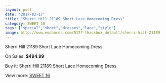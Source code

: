 ```yaml
---
layout: post
date: '2017-03-17'
title: "Sherri Hill 21189 Short Lace Homecoming Dress"
category: SWEET 16
tags: ["special","short","dresses","lace","style"]
image: http://www.eudances.com/5177-thickbox_default/sherri-hill-21189-short-lace-homecoming-dress.jpg
---
```

Sherri Hill 21189 Short Lace Homecoming Dress

On Sales: **$494.99**
<a href="https://www.eudances.com/en/sweet-16/1743-sherri-hill-21189-short-lace-homecoming-dress.html"><amp-img layout="responsive" width="600" height="600" src="//www.eudances.com/5177-thickbox_default/sherri-hill-21189-short-lace-homecoming-dress.jpg" alt="Sherri Hill 21189 Short Lace Homecoming Dress 0" /></a>
<a href="https://www.eudances.com/en/sweet-16/1743-sherri-hill-21189-short-lace-homecoming-dress.html"><amp-img layout="responsive" width="600" height="600" src="//www.eudances.com/5179-thickbox_default/sherri-hill-21189-short-lace-homecoming-dress.jpg" alt="Sherri Hill 21189 Short Lace Homecoming Dress 1" /></a>
<a href="https://www.eudances.com/en/sweet-16/1743-sherri-hill-21189-short-lace-homecoming-dress.html"><amp-img layout="responsive" width="600" height="600" src="//www.eudances.com/5178-thickbox_default/sherri-hill-21189-short-lace-homecoming-dress.jpg" alt="Sherri Hill 21189 Short Lace Homecoming Dress 2" /></a>

Buy it: [Sherri Hill 21189 Short Lace Homecoming Dress](https://www.eudances.com/en/sweet-16/1743-sherri-hill-21189-short-lace-homecoming-dress.html "Sherri Hill 21189 Short Lace Homecoming Dress")

View more: [SWEET 16](https://www.eudances.com/en/18-sweet-16 "SWEET 16")